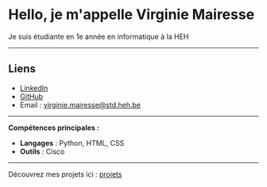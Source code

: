 # Hello, je m'appelle Virginie Mairesse

Je suis étudiante en 1e année en informatique à la HEH

---

## Liens
 
- [LinkedIn](https://linkedin.com/in/virginie-mairesse-226974329)
- [GitHub](https://github.com/Virginie-9)  
- Email : [virginie.mairesse@std.heh.be](virginie.mairesse@std.heh.be)  

---

**Compétences principales :**  
- **Langages** : Python, HTML, CSS 
- **Outils** : Cisco 

---
Découvrez mes projets ici : [projets](projet.md)